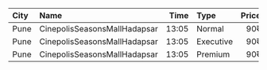 | City | Name                         |  Time | Type      | Price | Capacity | Booked |
| :--- | :--------------------------- | ----: | :-------- | ----: | -------: | -----: |
| Pune | CinepolisSeasonsMallHadapsar | 13:05 | Normal    |   90₹ |       14 |      0 |
| Pune | CinepolisSeasonsMallHadapsar | 13:05 | Executive |   90₹ |       49 |      3 |
| Pune | CinepolisSeasonsMallHadapsar | 13:05 | Premium   |   90₹ |       15 |      9 |